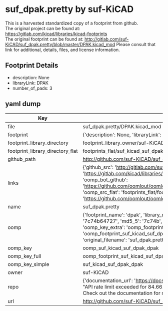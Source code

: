 # suf_dpak.pretty by suf-KiCAD  
This is a harvested standardized copy of a footprint from github.  
The original project can be found at:  
https://gitlab.com/kicad/libraries/kicad-footprints  
The original footprint can be found at:
http://gitlab.com/suf-KiCAD/suf_dpak.pretty/blob/master/DPAK.kicad_mod
Please consult that link for additional, details, files, and license information.  
## Footprint Details
* description: None  
* libraryLink: DPAK  
* number_of_pads: 3  
## yaml dump  
| Key | Value |  
| --- | --- |  
| file | suf_dpak.pretty/DPAK.kicad_mod |  
| footprint | {'description': None, 'libraryLink': 'DPAK', 'number_of_pads': 3} |  
| footprint_library_directory | footprint_library_owner/suf-KiCAD_suf_dpak.pretty |  
| footprint_library_directory_flat | footprints_flat/suf_kicad_suf_dpak_dpak/working |  
| github_path | http://github.com/suf-KiCAD/suf_dpak.pretty/blob/master/DPAK.kicad_mod |  
| links | {'github_src': 'http://gitlab.com/suf-KiCAD/suf_dpak.pretty/blob/master/DPAK.kicad_mod', 'github_src_repo': 'https://gitlab.com/kicad/libraries/kicad-footprints', 'oomp_bot': 'footprints/suf_kicad_suf_dpak_dpak/working', 'oomp_bot_github': 'https://github.com/oomlout/oomlout_oomp_footprint_bot/tree/main/footprints/suf_kicad_suf_dpak_dpak/working', 'oomp_src_flat': 'footprints_flat/footprints_flat/suf_kicad_suf_dpak_dpak/working', 'oomp_src_flat_github': 'https://github.com/oomlout/oomlout_oomp_footprint_src/tree/main/footprints_flat/suf_kicad_suf_dpak_dpak/working'} |  
| name | suf_dpak.pretty |  
| oomp | {'footprint_name': 'dpak', 'library_name': 'suf_dpak', 'md5': '7c74b64727bffc3b0d0994914a186c82', 'md5_10': '7c74b64727', 'md5_5': '7c74b', 'md5_6': '7c74b6', 'oomp_key': 'oomp_suf_kicad_suf_dpak_dpak', 'oomp_key_extra': 'oomp_footprint_suf_kicad_suf_dpak_dpak', 'oomp_key_full': 'oomp_footprint_suf_kicad_suf_dpak_dpak_7c74b6', 'oomp_key_simple': 'suf_kicad_suf_dpak_dpak', 'original_filename': 'suf_dpak.pretty/DPAK.kicad_mod', 'owner_name': 'suf_kicad'} |  
| oomp_key | oomp_suf_kicad_suf_dpak_dpak |  
| oomp_key_full | oomp_footprint_suf_kicad_suf_dpak_dpak |  
| oomp_key_simple | suf_kicad_suf_dpak_dpak |  
| owner | suf-KiCAD |  
| repo | {'documentation_url': 'https://docs.github.com/rest/overview/resources-in-the-rest-api#rate-limiting', 'message': "API rate limit exceeded for 84.66.173.59. (But here's the good news: Authenticated requests get a higher rate limit. Check out the documentation for more details.)"} |  
| url | http://github.com/suf-KiCAD/suf_dpak.pretty |  

